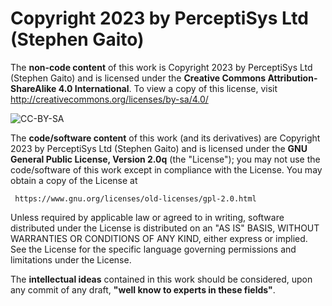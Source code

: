 # Copyright 2023 by PerceptiSys Ltd (Stephen Gaito)

The **non-code content** of this work is Copyright 2023 by PerceptiSys Ltd
(Stephen Gaito) and is licensed under the **Creative Commons
Attribution-ShareAlike 4.0 International**. To view a copy of this
license, visit http://creativecommons.org/licenses/by-sa/4.0/

![CC-BY-SA](https://licensebuttons.net/l/by-sa/4.0/88x31.png)

The **code/software content** of this work (and its derivatives) are
Copyright 2023 by PerceptiSys Ltd (Stephen Gaito) and is licensed under
the **GNU General Public License, Version 2.0q** (the "License"); you may
not use the code/software of this work except in compliance with the
License. You may obtain a copy of the License at

     https://www.gnu.org/licenses/old-licenses/gpl-2.0.html

Unless required by applicable law or agreed to in writing, software
distributed under the License is distributed on an "AS IS" BASIS, WITHOUT
WARRANTIES OR CONDITIONS OF ANY KIND, either express or implied. See the
License for the specific language governing permissions and limitations
under the License.

The **intellectual ideas** contained in this work should be considered,
upon any commit of any draft, **"well know to experts in these fields"**.
